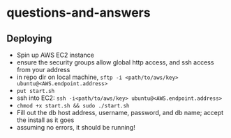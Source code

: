 # questions-and-answers
## Deploying
- Spin up AWS EC2 instance
- ensure the security groups allow global http access, and ssh access from your address
- in repo dir on local machine, `sftp -i <path/to/aws/key> ubuntu@<AWS.endpoint.address>`
- `put start.sh`
- ssh into EC2: `ssh -i<path/to/aws/key> ubuntu@<AWS.endpoint.address>`
- `chmod +x start.sh && sudo ./start.sh`
- Fill out the db host address, username, password, and db name; accept the install as it goes
- assuming no errors, it should be running!
